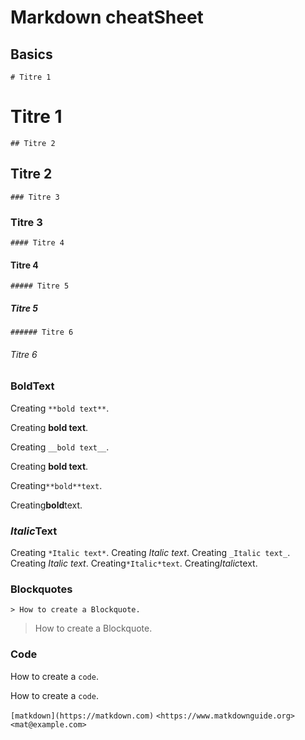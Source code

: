 # Markdown cheatSheet

## Basics

`# Titre 1`   
# Titre 1
`## Titre 2`
## Titre 2
`### Titre 3`
### Titre 3
`#### Titre 4`
#### Titre 4
`##### Titre 5`
##### Titre 5
`###### Titre 6`
###### Titre 6

### **Bold**Text


Creating `**bold text**`.

Creating **bold text**.

Creating `__bold text__`.

Creating __bold text__.

Creating`**bold**text`.

Creating**bold**text.

### *Italic*Text

Creating `*Italic text*`.
Creating *Italic text*.
Creating `_Italic text_`.
Creating _Italic text_.
Creating`*Italic*text`.
Creating*Italic*text.

### Blockquotes

`> How to create a Blockquote.`
> How to create a Blockquote.

### Code

How to create a ``code``.

How to create a `code`.

`[matkdown](https://matkdown.com)`
`<https://www.matkdownguide.org>`
`<mat@example.com>`

